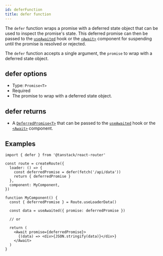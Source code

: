 ```yaml
---
id: deferFunction
title: defer function
---
```


The `defer` function wraps a promise with a deferred state object that can be used to inspect the promise's state. This deferred promise can then be passed to the [`useAwaited`](./useAwaitedHook.md) hook or the [`<Await>`](./awaitComponent.md) component for suspending until the promise is resolved or rejected.

The `defer` function accepts a single argument, the `promise` to wrap with a deferred state object.

## defer options

- Type: `Promise<T>`
- Required
- The promise to wrap with a deferred state object.

## defer returns

- A [`DeferredPromise<T>`](./DeferredPromiseType.md) that can be passed to the [`useAwaited`](./useAwaitedHook.md) hook or the [`<Await>`](./awaitComponent.md) component.

## Examples

```tsx
import { defer } from '@tanstack/react-router'

const route = createRoute({
  loader: () => {
    const deferredPromise = defer(fetch('/api/data'))
    return { deferredPromise }
  },
  component: MyComponent,
})

function MyComponent() {
  const { deferredPromise } = Route.useLoaderData()

  const data = useAwaited({ promise: deferredPromise })

  // or

  return (
    <Await promise={deferredPromise}>
      {(data) => <div>{JSON.stringify(data)}</div>}
    </Await>
  )
}
```
